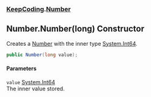 ### [KeepCoding](KeepCoding.md 'KeepCoding').[Number](KeepCoding_Number.md 'KeepCoding.Number')
## Number.Number(long) Constructor
Creates a [Number](KeepCoding_Number.md 'KeepCoding.Number') with the inner type [System.Int64](https://docs.microsoft.com/en-us/dotnet/api/System.Int64 'System.Int64').  
```csharp
public Number(long value);
```
#### Parameters
<a name='KeepCoding_Number_Number(long)_value'></a>
`value` [System.Int64](https://docs.microsoft.com/en-us/dotnet/api/System.Int64 'System.Int64')  
The inner value stored.
  
